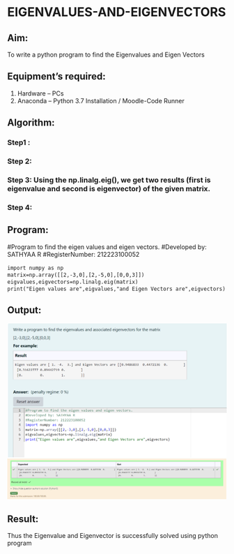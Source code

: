 # EIGENVALUES-AND-EIGENVECTORS
## Aim:
To write a python program to find the Eigenvalues and Eigen Vectors
## Equipment’s required:
1. 	Hardware – PCs
2. 	Anaconda – Python 3.7 Installation / Moodle-Code Runner
## Algorithm:
### Step1 : 
### Step 2: 
### Step 3: Using the np.linalg.eig(),  we get two results (first is eigenvalue and second is eigenvector) of the given matrix.
### Step 4: 

## Program:
#Program to find the eigen values and eigen vectors.
#Developed by: SATHYAA R
#RegisterNumber: 212223100052

```
import numpy as np
matrix=np.array([[2,-3,0],[2,-5,0],[0,0,3]])
eigvalues,eigvectors=np.linalg.eig(matrix)
print("Eigen values are",eigvalues,"and Eigen Vectors are",eigvectors)
```

## Output:

![alt text](<Screenshot 2024-03-23 183013.png>)
![alt text](<Screenshot 2024-03-23 182952.png>)
## Result:
Thus the Eigenvalue and Eigenvector is successfully solved using python program
